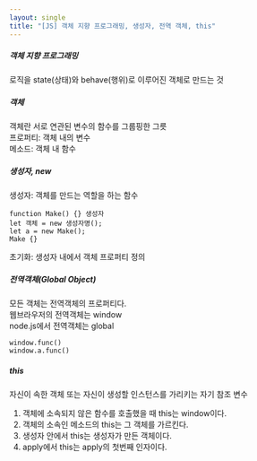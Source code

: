 ```yaml
---
layout: single
title: "[JS] 객체 지향 프로그래밍, 생성자, 전역 객체, this"
---
```


##### 객체 지향 프로그래밍   
로직을 state(상태)와 behave(행위)로 이루어진 객체로 만드는 것   
   
##### 객체   
객체란 서로 연관된 변수의 함수를 그룹핑한 그릇   
프로퍼티: 객체 내의 변수   
메소드: 객체 내 함수   
   
##### 생성자, new   
생성자: 객체를 만드는 역할을 하는 함수   
```
function Make() {} 생성자   
let 객체 = new 생성자명();
let a = new Make(); 
Make {}
```
   
초기화: 생성자 내에서 객체 프로퍼티 정의   
   
##### 전역객체(Global Object)   
모든 객체는 전역객체의 프로퍼티다.    
웹브라우저의 전역객체는 window   
node.js에서 전역객체는 global   
```
window.func()
window.a.func()
```
   
##### this    
자신이 속한 객체 또는 자신이 생성할 인스턴스를 가리키는 자기 참조 변수 
1. 객체에 소속되지 않은 함수를 호출했을 때 this는 window이다.
2. 객체의 소속인 메소드의 this는 그 객체를 가르킨다.
3. 생성자 안에서 this는 생성자가 만든 객체이다.
4. apply에서 this는 apply의 첫번째 인자이다.